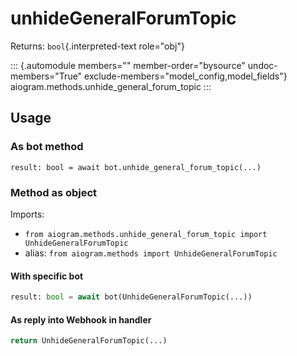 # unhideGeneralForumTopic

Returns: `bool`{.interpreted-text role="obj"}

::: {.automodule members="" member-order="bysource" undoc-members="True" exclude-members="model_config,model_fields"}
aiogram.methods.unhide_general_forum_topic
:::

## Usage

### As bot method

``` 
result: bool = await bot.unhide_general_forum_topic(...)
```

### Method as object

Imports:

-   `from aiogram.methods.unhide_general_forum_topic import UnhideGeneralForumTopic`
-   alias: `from aiogram.methods import UnhideGeneralForumTopic`

#### With specific bot

``` python
result: bool = await bot(UnhideGeneralForumTopic(...))
```

#### As reply into Webhook in handler

``` python
return UnhideGeneralForumTopic(...)
```
